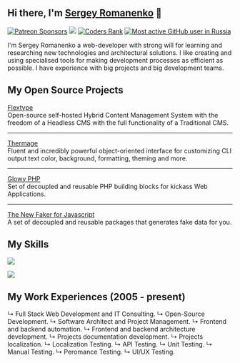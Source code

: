 ## Hi there, I'm <a href="https://github.com/Awilum">Sergey Romanenko</a> 👋

<a href="https://www.patreon.com/awilum"><img alt="Patreon Sponsors" src="https://img.shields.io/static/v1?label=Sponsor&message=%E2%9D%A4&logo=Patreon&style=for-the-badge"></a>
<a href="https://twitter.com/AwilumIT"><img src="https://img.shields.io/twitter/follow/AwilumIT?style=for-the-badge&logo=twitter"></a>
<a href="https://profile.codersrank.io/user/awilum"><img alt="Coders Rank" src="https://img.shields.io/static/v1?label=CODERSRANK&message=profile&style=for-the-badge"></a>
<a href="https://committers.top/russia"><img alt="Most active GitHub user in Russia" src="https://img.shields.io/static/v1?label=Most active GitHub user&message=Russia&style=for-the-badge"></a>

I'm Sergey Romanenko a web-developer with strong will for learning and researching new technologies and architectural solutions. I like creating and using specialised tools for making development processes as efficient as possible. I have experience with big projects and big development teams.

## My Open Source Projects

[Flextype](https://github.com/flextype)  
Open-source self-hosted Hybrid Content Management System with the freedom of a Headless CMS with the full functionality of a Traditional CMS.<hr>

[Thermage](https://github.com/thermage)  
Fluent and incredibly powerful object-oriented interface for customizing CLI output text color, background, formatting, theming and more.<hr>

[Glowy PHP](https://github.com/glowyphp)  
Set of decoupled and reusable PHP building blocks for kickass Web Applications.<hr> 

[The New Faker for Javascript](https://github.com/faker-javascript)  
A set of decoupled and reusable packages that generates fake data for you.


## My Skills
<img src="https://cr-skills-chart-widget.azurewebsites.net/api/api?username=Awilum&padding=10&skills=javascript,php,typescript,html,less,css,scss,shell">

![](https://hit.yhype.me/github/profile?user_id=477114)

## My Work Experiences (2005 - present)
↳ Full Stack Web Development and IT Consulting.
↳ Open-Source Development.
↳ Software Architect and Project Management.
↳ Frontend and backend automation.
↳ Frontend and backend architecture development.
↳ Projects documentation development.
↳ Projects localization.
↳ Localization Testing.
↳ API Testing.
↳ Unit Testing.
↳ Manual Testing.
↳ Peromance Testing.
↳ UI/UX Testing.
